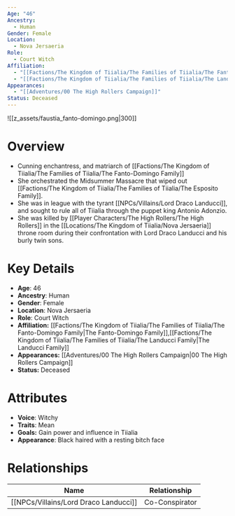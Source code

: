 ```yaml
---
Age: "46"
Ancestry:
  - Human
Gender: Female
Location:
  - Nova Jersaeria
Role:
  - Court Witch
Affiliation:
  - "[[Factions/The Kingdom of Tiialia/The Families of Tiialia/The Fanto-Domingo Family]]"
  - "[[Factions/The Kingdom of Tiialia/The Families of Tiialia/The Landucci Family]]"
Appearances:
  - "[[Adventures/00 The High Rollers Campaign]]"
Status: Deceased
---
```

![[z_assets/faustia_fanto-domingo.png|300]]

# Overview
- Cunning enchantress, and matriarch of [[Factions/The Kingdom of Tiialia/The Families of Tiialia/The Fanto-Domingo Family]]
- She orchestrated the Midsummer Massacre that wiped out [[Factions/The Kingdom of Tiialia/The Families of Tiialia/The Esposito Family]].
- She was in league with the tyrant [[NPCs/Villains/Lord Draco Landucci]], and sought to rule all of Tiialia through the puppet king Antonio Adonzio.
- She was killed by [[Player Characters/The High Rollers/The High Rollers]] in the [[Locations/The Kingdom of Tiialia/Nova Jersaeria]] throne room during their confrontation with Lord Draco Landucci and his burly twin sons.

# Key Details
- **Age**: 46
- **Ancestry**: Human
- **Gender**: Female
- **Location**: Nova Jersaeria
- **Role**: Court Witch
- **Affiliation:** [[Factions/The Kingdom of Tiialia/The Families of Tiialia/The Fanto-Domingo Family\|The Fanto-Domingo Family]],[[Factions/The Kingdom of Tiialia/The Families of Tiialia/The Landucci Family\|The Landucci Family]]
- **Appearances:** [[Adventures/00 The High Rollers Campaign\|00 The High Rollers Campaign]]
- **Status:** Deceased

# Attributes
- **Voice**: Witchy
- **Traits**: Mean
- **Goals:** Gain power and influence in Tiialia
- **Appearance**: Black haired with a resting bitch face

# Relationships

| Name                    | Relationship   |
| ----------------------- | -------------- |
| [[NPCs/Villains/Lord Draco Landucci]] | Co-Conspirator |
